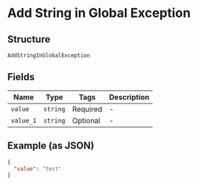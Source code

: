 
# Add String in Global Exception

## Structure

`AddStringInGlobalException`

## Fields

| Name | Type | Tags | Description |
|  --- | --- | --- | --- |
| `value` | `string` | Required | - |
| `value_1` | `string` | Optional | - |

## Example (as JSON)

```json
{
  "value": "test"
}
```

